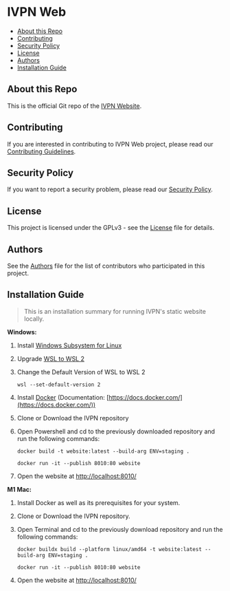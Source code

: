 # IVPN Web

* [About this Repo](#about-repo)
* [Contributing](#contributing)
* [Security Policy](#security)
* [License](#license)
* [Authors](#authors)
* [Installation Guide](#installation)

<a name="about-repo"></a>
## About this Repo

This is the official Git repo of the [IVPN Website](https://www.ivpn.net).

<a name="contributing"></a>
## Contributing

If you are interested in contributing to IVPN Web project, please read our [Contributing Guidelines](/.github/CONTRIBUTING.md).

<a name="security"></a>
## Security Policy

If you want to report a security problem, please read our [Security Policy](/.github/SECURITY.md).

<a name="license"></a>
## License

This project is licensed under the GPLv3 - see the [License](/LICENSE.md) file for details.

<a name="authors"></a>
## Authors

See the [Authors](/AUTHORS) file for the list of contributors who participated in this project.

<a name="installation"></a>
## Installation Guide

> This is an installation summary for running IVPN's static website locally.

**Windows:**

1. Install [Windows Subsystem for Linux](https://learn.microsoft.com/en-us/windows/wsl/install)
2. Upgrade [WSL to WSL 2](https://learn.microsoft.com/en-us/windows/wsl/install-manual#step-4---download-the-linux-kernel-update-package)
3. Change the Default Version of WSL to WSL 2

    ```
    wsl --set-default-version 2
    ```
    
4. Install [Docker](https://www.docker.com/) (Documentation: [https://docs.docker.com/](https://docs.docker.com/))
5. Clone or Download the IVPN repository
6. Open Powershell and cd to the previously downloaded repository and run the following commands:
    ```
    docker build -t website:latest --build-arg ENV=staging .
    
    docker run -it --publish 8010:80 website  
    ```
7. Open the website at [http://localhost:8010/](http://localhost:8010/)

**M1 Mac:**

1. Install Docker as well as its prerequisites for your system.
2. Clone or Download the IVPN repository.
3. Open Terminal and cd to the previously download repository and run the following commands:

   
    ```
    docker buildx build --platform linux/amd64 -t website:latest --build-arg ENV=staging .
  
    docker run -it --publish 8010:80 website  
    ```
    
4. Open the website at [http://localhost:8010/](http://localhost:8010/)
